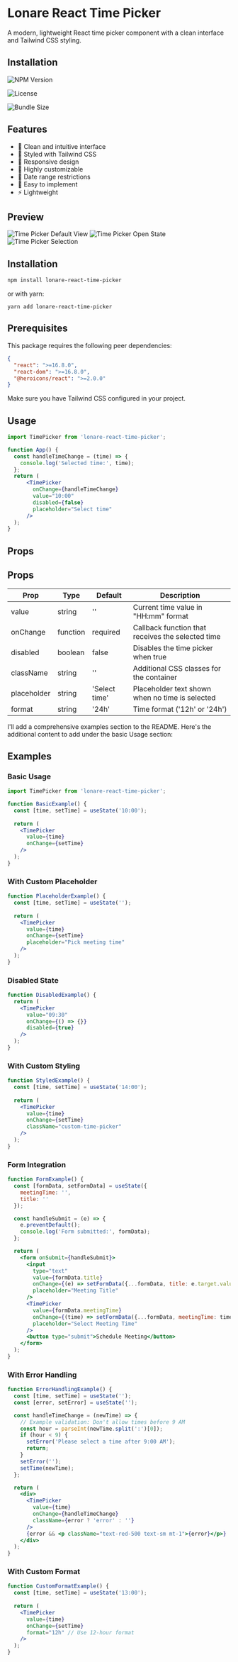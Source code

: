 # Lonare React Time Picker

A modern, lightweight React time picker component with a clean interface and Tailwind CSS styling.

## Installation


![NPM Version](https://img.shields.io/npm/v/lonare-react-date-picker) 

![License](https://img.shields.io/npm/l/lonare-react-date-picker) 

![Bundle Size](https://img.shields.io/bundlephobia/min/lonare-react-date-picker)

## Features

- 📅 Clean and intuitive interface
- 🎨 Styled with Tailwind CSS
- 📱 Responsive design
- 🔧 Highly customizable
- 🎯 Date range restrictions
- 🚀 Easy to implement
- ⚡ Lightweight

## Preview

![Time Picker Default View](https://raw.githubusercontent.com/harshalone/lonare-react-time-picker/main/assets/images/1.png)
![Time Picker Open State](https://raw.githubusercontent.com/harshalone/lonare-react-time-picker/main/assets/images/2.png)
![Time Picker Selection](https://raw.githubusercontent.com/harshalone/lonare-react-time-picker/main/assets/images/3.png)

## Installation

```bash
npm install lonare-react-time-picker
```

or with yarn:

```
yarn add lonare-react-time-picker
```

## Prerequisites

This package requires the following peer dependencies:

```json
{
  "react": ">=16.8.0",
  "react-dom": ">=16.8.0",
  "@heroicons/react": ">=2.0.0"
}
```

Make sure you have Tailwind CSS configured in your project.

## Usage

```jsx
import TimePicker from 'lonare-react-time-picker';

function App() {
  const handleTimeChange = (time) => {
    console.log('Selected time:', time);
  };
  return (
      <TimePicker
        onChange={handleTimeChange}
        value="10:00"
        disabled={false}
        placeholder="Select time"
      />
  );
}
```

## Props

## Props

| Prop | Type | Default | Description |
|------|------|---------|-------------|
| value | string | '' | Current time value in "HH:mm" format |
| onChange | function | required | Callback function that receives the selected time |
| disabled | boolean | false | Disables the time picker when true |
| className | string | '' | Additional CSS classes for the container |
| placeholder | string | 'Select time' | Placeholder text shown when no time is selected |
| format | string | '24h' | Time format ('12h' or '24h') |

 



I'll add a comprehensive examples section to the README. Here's the additional content to add under the basic Usage section:

 
## Examples

### Basic Usage

```jsx
import TimePicker from 'lonare-react-time-picker';

function BasicExample() {
  const [time, setTime] = useState('10:00');
  
  return (
    <TimePicker
      value={time}
      onChange={setTime}
    />
  );
}
```

### With Custom Placeholder
```jsx
function PlaceholderExample() {
  const [time, setTime] = useState('');
  
  return (
    <TimePicker
      value={time}
      onChange={setTime}
      placeholder="Pick meeting time"
    />
  );
}
```

### Disabled State
```jsx
function DisabledExample() {
  return (
    <TimePicker
      value="09:30"
      onChange={() => {}}
      disabled={true}
    />
  );
}
```

### With Custom Styling
```jsx
function StyledExample() {
  const [time, setTime] = useState('14:00');
  
  return (
    <TimePicker
      value={time}
      onChange={setTime}
      className="custom-time-picker"
    />
  );
}
```

### Form Integration
```jsx
function FormExample() {
  const [formData, setFormData] = useState({
    meetingTime: '',
    title: ''
  });

  const handleSubmit = (e) => {
    e.preventDefault();
    console.log('Form submitted:', formData);
  };

  return (
    <form onSubmit={handleSubmit}>
      <input
        type="text"
        value={formData.title}
        onChange={(e) => setFormData({...formData, title: e.target.value})}
        placeholder="Meeting Title"
      />
      <TimePicker
        value={formData.meetingTime}
        onChange={(time) => setFormData({...formData, meetingTime: time})}
        placeholder="Select Meeting Time"
      />
      <button type="submit">Schedule Meeting</button>
    </form>
  );
}
```

### With Error Handling
```jsx
function ErrorHandlingExample() {
  const [time, setTime] = useState('');
  const [error, setError] = useState('');

  const handleTimeChange = (newTime) => {
    // Example validation: Don't allow times before 9 AM
    const hour = parseInt(newTime.split(':')[0]);
    if (hour < 9) {
      setError('Please select a time after 9:00 AM');
      return;
    }
    setError('');
    setTime(newTime);
  };

  return (
    <div>
      <TimePicker
        value={time}
        onChange={handleTimeChange}
        className={error ? 'error' : ''}
      />
      {error && <p className="text-red-500 text-sm mt-1">{error}</p>}
    </div>
  );
}
```

### With Custom Format
```jsx
function CustomFormatExample() {
  const [time, setTime] = useState('13:00');
  
  return (
    <TimePicker
      value={time}
      onChange={setTime}
      format="12h" // Use 12-hour format
    />
  );
}
```
 